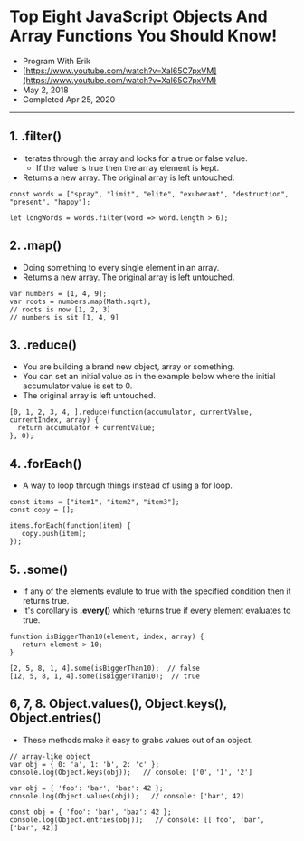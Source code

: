 # Top Eight JavaScript Objects And Array Functions You Should Know!

- Program With Erik
- [https://www.youtube.com/watch?v=Xal65C7pxVM](https://www.youtube.com/watch?v=Xal65C7pxVM)
- May 2, 2018
- Completed Apr 25, 2020

---

## 1. .filter()

- Iterates through the array and looks for a true or false value.
  - If the value is true then the array element is kept.
- Returns a new array. The original array is left untouched.

```
const words = ["spray", "limit", "elite", "exuberant", "destruction", "present", "happy"];

let longWords = words.filter(word => word.length > 6);
```

## 2. .map()

- Doing something to every single element in an array.
- Returns a new array. The original array is left untouched.

```
var numbers = [1, 4, 9];
var roots = numbers.map(Math.sqrt);
// roots is now [1, 2, 3]
// numbers is sit [1, 4, 9]
```

## 3. .reduce()

- You are building a brand new object, array or something.
- You can set an initial value as in the example below where the initial accumulator value is set to 0.
- The original array is left untouched.

```
[0, 1, 2, 3, 4, ].reduce(function(accumulator, currentValue, currentIndex, array) {
  return accumulator + currentValue;
}, 0);
```

## 4. .forEach()

- A way to loop through things instead of using a for loop.

```
const items = ["item1", "item2", "item3"];
const copy = [];

items.forEach(function(item) {
   copy.push(item);
});
```

## 5. .some()

- If any of the elements evalute to true with the specified condition then it returns true.
- It's corollary is **.every()** which returns true if every element evaluates to true.

```
function isBiggerThan10(element, index, array) {
   return element > 10;
}

[2, 5, 8, 1, 4].some(isBiggerThan10);  // false
[12, 5, 8, 1, 4].some(isBiggerThan10);  // true
```

## 6, 7, 8. Object.values(), Object.keys(), Object.entries()

- These methods make it easy to grabs values out of an object.

```
// array-like object
var obj = { 0: 'a', 1: 'b', 2: 'c' };
console.log(Object.keys(obj));   // console: ['0', '1', '2']

var obj = { 'foo': 'bar', 'baz': 42 };
console.log(Object.values(obj));   // console: ['bar', 42]

const obj = { 'foo': 'bar', 'baz': 42 };
console.log(Object.entries(obj));   // console: [['foo', 'bar', ['bar', 42]]
```
